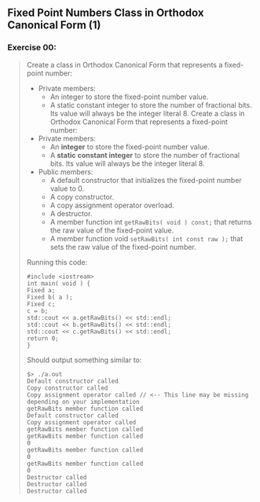 ## Fixed Point Numbers Class in Orthodox Canonical Form (1)
### Exercise 00:
> Create a class in Orthodox Canonical Form that represents a fixed-point number:
> * Private members:
>   * An integer to store the fixed-point number value.
>   * A static constant integer to store the number of fractional bits. Its value
will always be the integer literal 8.
> Create a class in Orthodox Canonical Form that represents a fixed-point number:
> * Private members:
>   * An <b>integer</b> to store the fixed-point number value.
>   * A <b>static constant integer</b> to store the number of fractional bits. Its value
will always be the integer literal 8.
> * Public members:
>   * A default constructor that initializes the fixed-point number value to 0.
>   * A copy constructor.
>   * A copy assignment operator overload.
>   * A destructor.
>   * A member function int `getRawBits( void ) const;`
that returns the raw value of the fixed-point value.
>   * A member function void `setRawBits( int const raw );`
that sets the raw value of the fixed-point number.
>
> Running this code:
> ```
> #include <iostream>
> int main( void ) {
> Fixed a;
> Fixed b( a );
> Fixed c;
> c = b;
> std::cout << a.getRawBits() << std::endl;
> std::cout << b.getRawBits() << std::endl;
> std::cout << c.getRawBits() << std::endl;
> return 0;
> }
> ```
>
> Should output something similar to:
> ```
> $> ./a.out
> Default constructor called
> Copy constructor called
> Copy assignment operator called // <-- This line may be missing depending on your implementation
> getRawBits member function called
> Default constructor called
> Copy assignment operator called
> getRawBits member function called
> getRawBits member function called
> 0
> getRawBits member function called
> 0
> getRawBits member function called
> 0
> Destructor called
> Destructor called
> Destructor called
> ```
